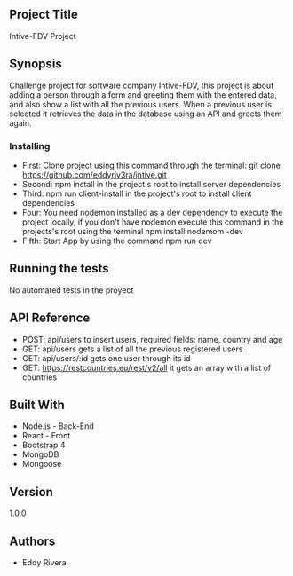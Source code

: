 ## Project Title

Intive-FDV Project

## Synopsis

Challenge project for software company Intive-FDV, this project is about adding a person through a form and greeting them with the entered data, and also show a list with all the previous users. When a previous user is selected it retrieves the data in the database using an API and greets them again.

### Installing

* First: Clone project using this command through the terminal: git clone https://github.com/eddyriv3ra/intive.git
* Second: npm install in the project's root to install server dependencies
* Third: npm run client-install in the project's root to install client dependencies
* Four: You need nodemon installed as a dev dependency to execute the project locally, if you don't have nodemon execute this command in the projects's root using the terminal npm install nodemom -dev
* Fifth: Start App by using the command npm run dev

## Running the tests

No automated tests in the proyect

## API Reference

* POST: api/users to insert users, required fields: name, country and age
* GET: api/users gets a list of all the previous registered users
* GET: api/users/:id gets one user through its id
* GET: https://restcountries.eu/rest/v2/all it gets an array with a list of countries

## Built With

* Node.js - Back-End
* React - Front
* Bootstrap 4
* MongoDB
* Mongoose

## Version

  1.0.0

## Authors

* Eddy Rivera

